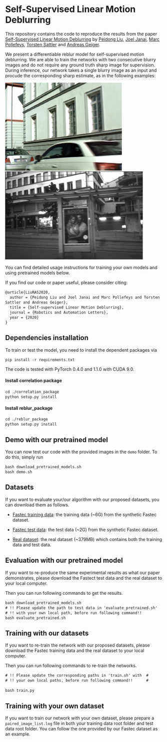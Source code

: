# Self-Supervised Linear Motion Deblurring

This repository contains the code to reproduce the results from the
paper [Self-Supervised Linear Motion Deblurring]() by [Peidong Liu](http://people.inf.ethz.ch/liup/), 
[Joel Janai](https://www.is.mpg.de/person/jjanai), [Marc Pollefeys](https://inf.ethz.ch/personal/marc.pollefeys/),
[Torsten Sattler](https://www.chalmers.se/en/Staff/Pages/torsat.aspx) and
[Andreas Geiger](http://www.cvlibs.net/).

We present a differentiable reblur model for self-supervised motion
deblurring. We are able to train the networks with two consecutive
blurry images and do not require any ground truth sharp image for
supervision. During inference, our network takes a single blurry image
as an input and procude the corresponding sharp estimate, as in the
following examples:

<img src="teaser_img/fastec.gif" height="280px"/> <img src="teaser_img/real.gif" height="280px"/>

You can find detailed usage instructions for training your own models
and using pretrained models below.

If you find our code or paper useful, please consider citing:
```
@article{LiuRAS2020,
  author = {Peidong Liu and Joel Janai and Marc Pollefeys and Torsten Sattler and Andreas Geiger},
  title = {Self-supervised Linear Motion Deblurring},
  journal = {Robotics and Automation Letters},
  year = {2020}
}
```

## Dependencies installation
To train or test the model, you need to install the dependent packages via
```
pip install -r requirements.txt
```
The code is tested with PyTorch 0.4.0 and 1.1.0 with CUDA 9.0.

#### Install correlation package
```
cd ./correlation_package
python setup.py install
```

#### Install reblur_package
```
cd ./reblur_package
python setup.py install
```

## Demo with our pretrained model
You can now test our code with the provided images in the `demo` folder.
To do this, simply run
```
bash download_pretrained_models.sh
bash demo.sh
```

## Datasets
If you want to evaluate your/our algorithm with our proposed datasets, you
can download them as follows.

* [Fastec training data](https://drive.google.com/open?id=1tt2sVXaGKffE1zEh0Z0pS_ecFFDP6cBn):
  the training data (~6G) from the synthetic Fastec dataset.

* [Fastec test data](https://drive.google.com/open?id=1Duf_lVR5zqSPGB1feghWyzQ5IDxrabZU):
  the test data (~2G) from the synthetic Fastec dataset.

* [Real dataset](https://drive.google.com/open?id=1TlfY276GyJ3XoSQUmru9Lz-WKFYX7y7l):
  the real dataset (~379MB) which contains both the training data and test data.

## Evaluation with our pretrained model
If you want to re-produce the same experimental results as what our paper demonstrates,
please download the Fastect test data and the real dataset to your local computer.

Then you can run following commands to get the results.
```
bash download_pretrained_models.sh
# !! Please update the path to test data in 'evaluate_pretrained.sh'
# !! with your own local path, before run following command!!
bash evaluate_pretrained.sh
```

## Training with our datasets
If you want to re-train the network with our proposed datasets, please download
the Fastec training data and the real dataset to your local computer.

Then you can run following commands to re-train the networks.
```
# !! Please update the corresponding paths in 'train.sh' with  #
# !! your own local paths, before run following command!!      #

bash train.py
```

## Training with your own dataset
If you want to train our network with your own dataset, please prepare a
`paired_image_list.log` file in both your training data root folder and
test data root folder. You can follow the one provided by our Fastec dataset
as an example.

